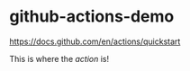# github-actions-demo
https://docs.github.com/en/actions/quickstart

This is where the _action_ is!

